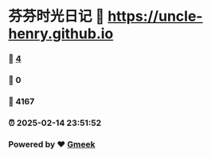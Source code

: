 # 芬芬时光日记 :link: https://uncle-henry.github.io 
### :page_facing_up: [4](https://uncle-henry.github.io/tag.html) 
### :speech_balloon: 0 
### :hibiscus: 4167 
### :alarm_clock: 2025-02-14 23:51:52 
### Powered by :heart: [Gmeek](https://github.com/Meekdai/Gmeek)
